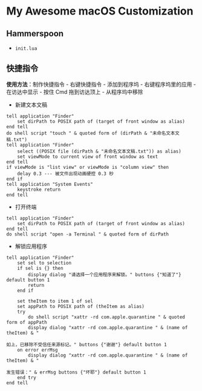 # My Awesome macOS Customization

## Hammerspoon
- `init.lua`

## 快捷指令
**使用方法**：制作快捷指令 - 右键快捷指令 - 添加到程序坞 - 右键程序坞里的应用 - 在访达中显示 - 按住 Cmd 拖到访达顶上 - 从程序坞中移除

- 新建文本文稿
```AppleScript
tell application "Finder"
	set dirPath to POSIX path of (target of front window as alias)
end tell
do shell script "touch " & quoted form of (dirPath & "未命名文本文稿.txt")
tell application "Finder"
	select ((POSIX file (dirPath & "未命名文本文稿.txt")) as alias)
	set viewMode to current view of front window as text
end tell
if viewMode is "list view" or viewMode is "column view" then
	delay 0.3 --- 被文件出现动画硬控 0.3 秒
end if
tell application "System Events"
	keystroke return
end tell
```

- 打开终端
```AppleScript
tell application "Finder"
	set dirPath to POSIX path of (target of front window as alias)
end tell
do shell script "open -a Terminal " & quoted form of dirPath
```

- 解锁应用程序
```AppleScript
tell application "Finder"
	set sel to selection
	if sel is {} then
		display dialog "请选择一个应用程序来解锁。" buttons {"知道了"} default button 1
		return
	end if

	set theItem to item 1 of sel
	set appPath to POSIX path of (theItem as alias)
	try
		do shell script "xattr -rd com.apple.quarantine " & quoted form of appPath
		display dialog "xattr -rd com.apple.quarantine " & (name of theItem) & "

如上，已移除不受信任来源标记。" buttons {"谢谢"} default button 1
	on error errMsg
		display dialog "xattr -rd com.apple.quarantine " & (name of theItem) & "

发生错误：" & errMsg buttons {"坏耶"} default button 1
	end try
end tell
```